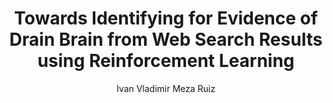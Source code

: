 ---
paperId: 31
author: Ivan Vladimir Meza Ruiz
publicationauthor: Meza Ruiz, I. V.
title: Towards Identifying for Evidence of Drain Brain from Web Search Results using Reinforcement Learning
pdf: Poster_Meza_Ivan.pdf
poster: --
alt: --
type: Poster
topic: Robotics
link: https://research.latinxinai.org/papers/neurips/2019/pdf/Poster_Meza_Ivan.pdf
conference: neurips
year: 2019
tags: neurips-2019
location: Vancouver, Canada
---
